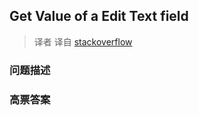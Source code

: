 ## Get Value of a Edit Text field

> 译者 译自 [stackoverflow](http://stackoverflow.com/questions/4531396/get-value-of-a-edit-text-field) 

### 问题描述 

### 高票答案 

